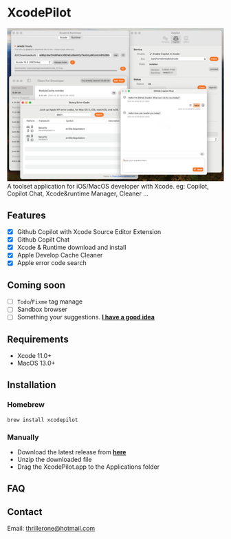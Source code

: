 # XcodePilot

![functions](./Assets/funcs.png)
A toolset application for iOS/MacOS developer with Xcode. eg: Copilot, Copilot Chat, Xcode&runtime Manager, Cleaner ...

## Features

- [x] Github Copilot with Xcode Source Editor Extension
- [x] Github Copilt Chat 
- [x] Xcode & Runtime download and install
- [x] Apple Develop Cache Cleaner
- [x] Apple error code search

## Coming soon

- [ ] `Todo`/`Fixme` tag manage
- [ ] Sandbox browser
- [ ] Something your suggestions. [**I have a good idea**](https://github.com/TMTBO/XcodePilotApp/issues/new)

## Requirements

- Xcode 11.0+
- MacOS 13.0+

## Installation

### Homebrew

`brew install xcodepilot`

### Manually

- Download the latest release from [**here**](https://xcodepilot.thriller.fun/packages/appcast/appcast.xml)
- Unzip the downloaded file
- Drag the XcodePilot.app to the Applications folder

## FAQ

## Contact

Email: thrillerone@hotmail.com

